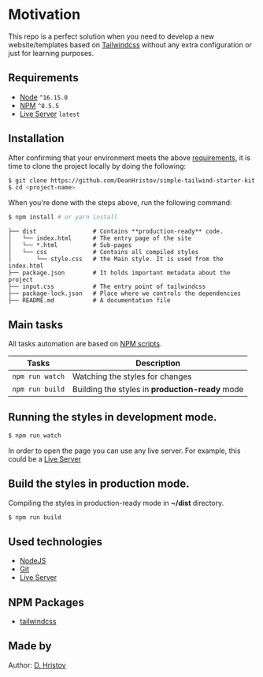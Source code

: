# Motivation

This repo is a perfect solution when you need to develop a new website/templates based on [Tailwindcss](https://tailwindcss.com/) without any extra configuration or just for learning purposes.

## Requirements

- [Node](https://nodejs.org/en/) `^16.15.0`
- [NPM](https://www.npmjs.com/) `^8.5.5`
- [Live Server](https://marketplace.visualstudio.com/items?itemName=ritwickdey.LiveServer) `latest`

## Installation

After confirming that your environment meets the above [requirements](#requirements),
it is time to clone the project locally by doing the following:

```bash
$ git clone https://github.com/DeanHristov/simple-tailwind-starter-kit.git <project-name>
$ cd <project-name>
```

When you're done with the steps above, run the following command:

```bash
$ npm install # or yarn install
```

```
├── dist                # Contains **production-ready** code.
│   └── index.html      # The entry page of the site
│   └── *.html          # Sub-pages
│   └── css             # Contains all compiled styles
│       └── style.css   # the Main style. It is used from the index.html
├── package.json        # It holds important metadata about the project
├── input.css           # The entry point of tailwindcss
├── package-lock.json   # Place where we controls the dependencies
├── README.md           # A documentation file
```

## Main tasks

All tasks automation are based on [NPM scripts](https://docs.npmjs.com/misc/scripts).

| Tasks           | Description                                      |
| --------------- | ------------------------------------------------ |
| `npm run watch` | Watching the styles for changes                  |
| `npm run build` | Building the styles in **production-ready** mode |

## Running the styles in development mode.

```bash
$ npm run watch
```

In order to open the page you can use any live server. For example, this could be a
[Live Server](https://marketplace.visualstudio.com/items?itemName=ritwickdey.LiveServer)

## Build the styles in production mode.

Compiling the styles in production-ready mode in **~/dist** directory.

```bash
$ npm run build
```

## Used technologies

- [NodeJS](https://nodejs.org/en/)
- [Git](https://git-scm.com/)
- [Live Server](https://marketplace.visualstudio.com/items?itemName=ritwickdey.LiveServer)

## NPM Packages

- [tailwindcss](https://www.npmjs.com/package/tailwindcss)

## Made by

Author: [D. Hristov](https://dhristov.eu/)
